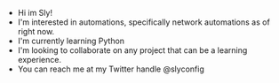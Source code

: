 - Hi im Sly!
- I'm interested in automations, specifically network automations as of right now.
- I'm currently learning Python
- I'm looking to collaborate on any project that can be a learning experience.
- You can reach me at my Twitter handle @slyconfig
<!---
slyconfig/slyconfig is a ✨ special ✨ repository because its `README.md` (this file) appears on your GitHub profile.
You can click the Preview link to take a look at your changes.
--->
